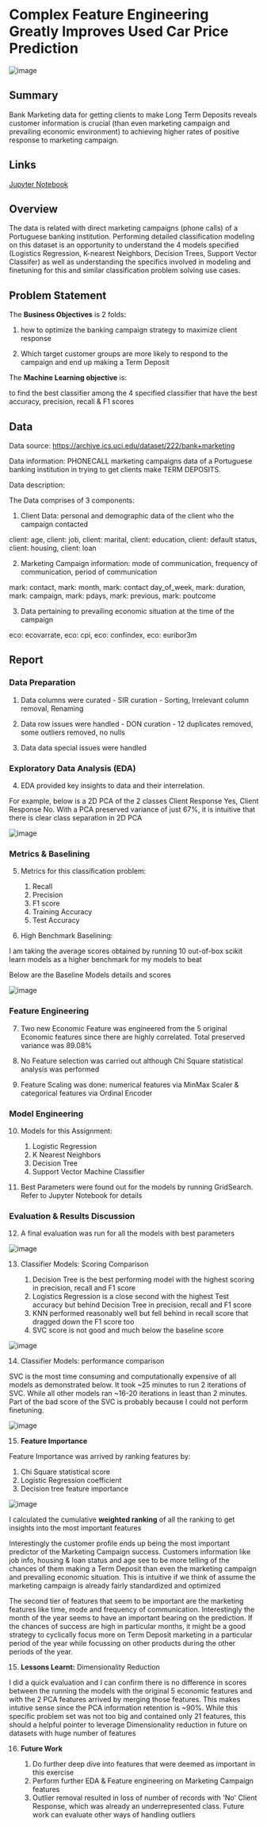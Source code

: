 # Complex Feature Engineering Greatly Improves Used Car Price Prediction

![image](https://github.com/7ksravan/BerkAI/blob/main/images/17%20term%20deposit.jpg)

## Summary
Bank Marketing data for getting clients to make Long Term Deposits reveals customer information is crucial (than even marketing campaign and prevailing economic environment) to achieving higher rates of positive response to marketing campaign.

## Links
[Jupyter Notebook](https://github.com/7ksravan/BerkAI/blob/main/BerkAI_Customer_information_predicts_bank_marketing_success.ipynb)

## Overview

The data is related with direct marketing campaigns (phone calls) of a Portuguese banking institution. Performing detailed classification modeling on this dataset is an opportunity to understand the 4 models specified (Logistics Regression, K-nearest Neighbors, Decision Trees, Support Vector Classifer) as well as understanding the specifics involved in modeling and finetuning for this and similar classification problem solving use cases.

## Problem Statement

The **Business Objectives** is 2 folds:

1) how to optimize the banking campaign strategy to maximize client response
   
2) Which target customer groups are more likely to respond to the campaign and end up making a Term Deposit

The **Machine Learning objective** is:

to find the best classifier among the 4 specified classifier that have the best accuracy, precision, recall & F1 scores 

## Data
Data source: https://archive.ics.uci.edu/dataset/222/bank+marketing

Data information: PHONECALL marketing campaigns data of a Portuguese banking institution in trying to get clients make TERM DEPOSITS.

Data description:

The Data comprises of 3 components:

1) Client Data: personal and demographic data of the client who the campaign contacted
   
client: age, client: job, client: marital, client: education, client: default status, client: housing, client: loan

2) Marketing Campaign information: mode of communication, frequency of communication, period of communication
   
mark: contact, mark: month, mark: contact day_of_week, mark: duration, mark: campaign, mark: pdays, mark: previous, mark: poutcome

3) Data pertaining to prevailing economic situation at the time of the campaign
   
eco: ecovarrate, eco: cpi, eco: confindex, eco: euribor3m

## Report

### Data Preparation

 1. Data columns were curated - SIR curation - Sorting, Irrelevant column removal, Renaming
    
 2. Data row issues were handled - DON curation - 12 duplicates removed, some outliers removed, no nulls
    
 3. Data data special issues were handled

### Exploratory Data Analysis (EDA)

4.  EDA provided key insights to data and their interrelation.
  
   For example, below is a 2D PCA of the 2 classes Client Response Yes, Client Response No. With a PCA preserved variance of just 67%, it is intuitive that there is clear class separation in 2D PCA

  ![image](https://github.com/7ksravan/BerkAI/blob/main/images/17pca2D.png)
    
### Metrics & Baselining

 5. Metrics for this classification problem:
    1. Recall
    2. Precision
    3. F1 score
    4. Training Accuracy
    5. Test Accuracy

 6. High Benchmark Baselining:

I am taking the average scores obtained by running 10 out-of-box scikit learn models as a higher benchmark for my models to beat

Below are the Baseline Models details and scores

![image](https://github.com/7ksravan/BerkAI/blob/main/images/17baseline.png)

### Feature Engineering

7. Two new Economic Feature was engineered from the 5 original Economic features since there are highly correlated. Total preserved variance was 89.08%
   
8. No Feature selection was carried out although Chi Square statistical analysis was performed
   
9. Feature Scaling was done: numerical features via MinMax Scaler & categorical features via Ordinal Encoder

### Model Engineering

10. Models for this Assignment:

    1. Logistic Regression
    2. K Nearest Neighbors
    3. Decision Tree
    4. Support Vector Machine Classifier

11. Best Parameters were found out for the models by running GridSearch. Refer to Jupyter Notebook for details

### Evaluation & Results Discussion
    
12. A final evaluation was run for all the models with best parameters
   
 ![image](https://github.com/7ksravan/BerkAI/blob/main/images/17evalscorestable.png)

13. Classifier Models: Scoring Comparison

     1. Decision Tree is the best performing model with the highest scoring in precision, recall and F1 score
     2. Logistics Regression is a close second with the highest Test accuracy but behind Decision Tree in precision, recall and F1 score
     3. KNN performed reasonably well but fell behind in recall score that dragged down the F1 score too
     4. SVC score is not good and much below the baseline score
     
![image](https://github.com/7ksravan/BerkAI/blob/main/images/17score.png)
    
14. Classifier Models: performance comparison

SVC is the most time consuming and computationally expensive of all models as demonstrated below. It took ~25 minutes to run 2 iterations of SVC. While all other models ran ~16-20 iterations in least than 2 minutes. Part of the bad score of the SVC is probably because I could not perform finetuning.

![image](https://github.com/7ksravan/BerkAI/blob/main/images/17runtime.png)

15. **Feature Importance**

Feature Importance was arrived by ranking features by:

   1. Chi Square statistical score 
   2. Logistic Regression coefficient
   3. Decision tree feature importance

![image](https://github.com/7ksravan/BerkAI/blob/main/images/17featimp.png)

I calculated the cumulative **weighted ranking** of all the ranking to get insights into the most important features

Interestingly the customer profile ends up being the most important predictor of the Marketing Campaign success.
Customers information like job info, housing & loan status and age see to be more telling of the chances of them making a Term Deposit than even the marketing campaign and prevailing economic situation. This is intuitive if we think of assume the marketing campaign is already fairly standardized and optimized

The second tier of features that seem to be important are the marketing features like time, mode and frequency of communication. Interestingly the month of the year seems to have an important bearing on the prediction. If the chances of success are high in particular months, it might be a good strategy to cyclically focus more on Term Deposit marketing in a particular period of the year while focussing on other products during the other periods of the year.
    
15. **Lessons Learnt:** Dimensionality Reduction

 I did a quick evaluation and I can confirm there is no difference in scores between the running the models with the original 5 economic features and with the 2 PCA features arrived by merging those features. This makes intutive sense since the PCA information retention is ~90%. While this specific problem set was not too big and contained only 21 features, this should a helpful pointer to leverage Dimensionality reduction in future on datasets with huge number of features
    
16. **Future Work**
    
     1. Do further deep dive into features that were deemed as important in this exercise
     2. Perform further EDA & Feature engineering on Marketing Campaign features
     3. Outlier removal resulted in loss of number of records with 'No' Client Response, which was already an underrepresented class. Future work can evaluate other ways of handling outliers
